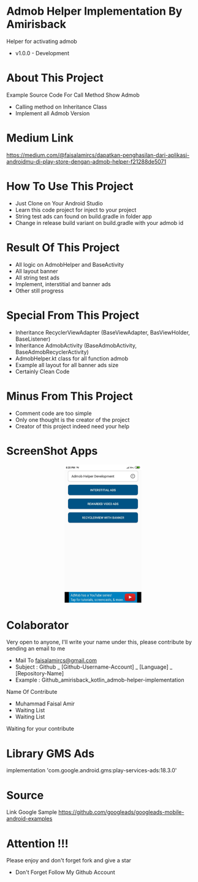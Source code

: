 # Admob Helper Implementation By Amirisback
Helper for activating admob
- v1.0.0 - Development

# About This Project
Example Source Code For Call Method Show Admob
- Calling method on Inheritance Class
- Implement all Admob Version

# Medium Link
https://medium.com/@faisalamircs/dapatkan-penghasilan-dari-aplikasi-androidmu-di-play-store-dengan-admob-helper-f21288de5071

# How To Use This Project
- Just Clone on Your Android Studio
- Learn this code project for inject to your project
- String test ads can found on build.gradle in folder app
- Change in release build variant on build.gradle with your admob id

# Result Of This Project
- All logic on AdmobHelper and BaseActivity
- All layout banner
- All string test ads
- Implement, interstitial and banner ads
- Other still progress

# Special From This Project
- Inheritance RecyclerViewAdapter (BaseViewAdapter, BasViewHolder, BaseListener)
- Inheritance AdmobActivity (BaseAdmobActivity, BaseAdmobRecyclerActivity)
- AdmobHelper.kt class for all function admob
- Example all layout for all banner ads size
- Certainly Clean Code

# Minus From This Project
- Comment code are too simple
- Only one thought is the creator of the project
- Creator of this project indeed need your help

# ScreenShot Apps
<p align="center"><img width="200px" height="360px" src="docs/image/ss_apps.jpg"></p>

# Colaborator
Very open to anyone, I'll write your name under this, please contribute by sending an email to me

- Mail To faisalamircs@gmail.com
- Subject : Github _ [Github-Username-Account] _ [Language] _ [Repository-Name]
- Example : Github_amirisback_kotlin_admob-helper-implementation

Name Of Contribute
- Muhammad Faisal Amir
- Waiting List
- Waiting List

Waiting for your contribute

# Library GMS Ads
implementation 'com.google.android.gms:play-services-ads:18.3.0'

# Source
Link Google Sample
https://github.com/googleads/googleads-mobile-android-examples

# Attention !!!
Please enjoy and don't forget fork and give a star
- Don't Forget Follow My Github Account
